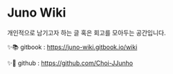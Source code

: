 # Juno Wiki

개인적으로 남기고자 하는 글 혹은 회고를 모아두는 공간입니다.

✨📚 gitbook : https://juno-wiki.gitbook.io/wiki

✨🐙 github : https://github.com/Choi-JJunho